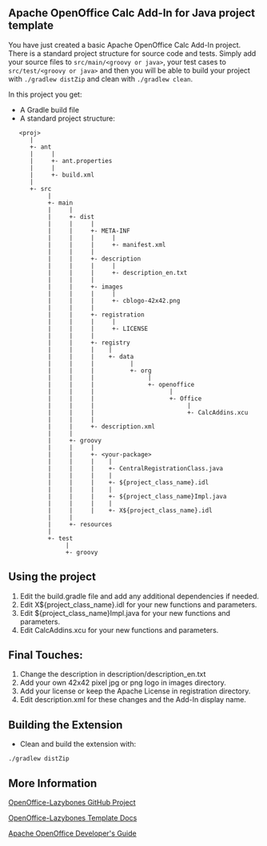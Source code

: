 Apache OpenOffice Calc Add-In for Java project template
-----------------------------------------------------

You have just created a basic Apache OpenOffice Calc Add-In project. 
There is a standard project structure for source code and tests.
Simply add your source files to `src/main/<groovy or java>`, your test cases 
to `src/test/<groovy or java>` and then you will be able to build your project 
with `./gradlew distZip` and clean with `./gradlew clean`.

In this project you get:

* A Gradle build file
* A standard project structure:
```
   <proj>
      |
      +- ant
      |     |
      |     +- ant.properties
      |     |
      |     +- build.xml
      |
      +- src
           |
           +- main
           |     |
           |     +- dist
           |     |     |    
           |     |     +- META-INF
           |     |     |     |
           |     |     |     +- manifest.xml
           |     |     |
           |     |     +- description
           |     |     |     |
           |     |     |     +- description_en.txt
           |     |     |    
           |     |     +- images
           |     |     |     |
           |     |     |     +- cblogo-42x42.png
           |     |     |    
           |     |     +- registration
           |     |     |     |
           |     |     |     +- LICENSE
           |     |     |    
           |     |     +- registry
           |     |     |    |
           |     |     |    +- data
           |     |     |          | 
           |     |     |          +- org
           |     |     |               |
           |     |     |               +- openoffice
           |     |     |                     |
           |     |     |                     +- Office
           |     |     |                          |
           |     |     |                          +- CalcAddins.xcu
           |     |     | 
           |     |     +- description.xml 
           |     |
           |     +- groovy
           |     |     |
           |     |     +- <your-package>
           |     |     |    |
           |     |     |    +- CentralRegistrationClass.java
           |     |     |    |
           |     |     |    +- ${project_class_name}.idl
           |     |     |    |
           |     |     |    +- ${project_class_name}Impl.java
           |     |     |    |
           |     |     |    +- X${project_class_name}.idl
           |     |
           |     +- resources
           |
           +- test
                |
                +- groovy

 ```
## Using the project
1. Edit the build.gradle file and add any additional dependencies if needed.
2. Edit X${project_class_name}.idl for your new functions and parameters.
3. Edit ${project_class_name}Impl.java for your new functions and parameters.
4. Edit CalcAddins.xcu for your new functions and parameters.


## Final Touches:
1. Change the description in description/description_en.txt
2. Add your own 42x42 pixel jpg or png logo in images directory.
3. Add your license or keep the Apache License in registration directory.
4. Edit description.xml for these changes and the Add-In display name.

## Building the Extension
- Clean and build the extension with:
```
./gradlew distZip
```

## More Information
 [OpenOffice-Lazybones GitHub Project](https://github.com/cbmarcum/openoffice-lazybones)

 [OpenOffice-Lazybones Template Docs](https://cbmarcum.github.io/openoffice-lazybones/)

 [Apache OpenOffice Developer's Guide](https://wiki.openoffice.org/wiki/Documentation/DevGuide)
